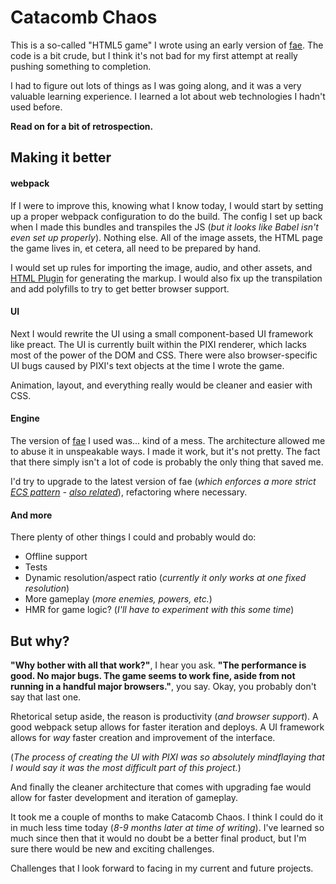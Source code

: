 # Catacomb Chaos
This is a so-called "HTML5 game" I wrote using an early version of [fae](https://github.com/sambrosia/fae). The code is a bit crude, but I think it's not bad for my first attempt at really pushing something to completion.

I had to figure out lots of things as I was going along, and it was a very valuable learning experience. I learned a lot about web technologies I hadn't used before.

**Read on for a bit of retrospection.**

## Making it better
#### webpack
If I were to improve this, knowing what I know today, I would start by setting up a proper webpack configuration to do the build. The config I set up back when I made this bundles and transpiles the JS (*but it looks like Babel isn't even set up properly*). Nothing else. All of the image assets, the HTML page the game lives in, et cetera, all need to be prepared by hand.

I would set up rules for importing the image, audio, and other assets, and [HTML Plugin](https://webpack.js.org/plugins/html-webpack-plugin/) for generating the markup. I would also fix up the transpilation and add polyfills to try to get better browser support.

#### UI
Next I would rewrite the UI using a small component-based UI framework like preact. The UI is currently built within the PIXI renderer, which lacks most of the power of the DOM and CSS. There were also browser-specific UI bugs caused by PIXI's text objects at the time I wrote the game.

Animation, layout, and everything really would be cleaner and easier with CSS.

#### Engine
The version of [fae](https://github.com/sambrosia/fae) I used was... kind of a mess. The architecture allowed me to abuse it in unspeakable ways. I made it work, but it's not pretty. The fact that there simply isn't a lot of code is probably the only thing that saved me.

I'd try to upgrade to the latest version of fae (*which enforces a more strict [ECS pattern](https://en.wikipedia.org/wiki/Entity%E2%80%93component%E2%80%93system) - [also related](http://gameprogrammingpatterns.com/component.html)*), refactoring where necessary.

#### And more
There plenty of other things I could and probably would do:
- Offline support
- Tests
- Dynamic resolution/aspect ratio (*currently it only works at one fixed resolution*)
- More gameplay (*more enemies, powers, etc.*)
- HMR for game logic? (*I'll have to experiment with this some time*)

## But why?
**"Why bother with all that work?"**, I hear you ask. **"The performance is good. No major bugs. The game seems to work fine, aside from not running in a handful major browsers."**, you say. Okay, you probably don't say that last one.

Rhetorical setup aside, the reason is productivity (*and browser support*). A good webpack setup allows for faster iteration and deploys. A UI framework allows for *way* faster creation and improvement of the interface.

(*The process of creating the UI with PIXI was so absolutely mindflaying that I would say it was the most difficult part of this project.*)

And finally the cleaner architecture that comes with upgrading fae would allow for faster development and iteration of gameplay.

It took me a couple of months to make Catacomb Chaos. I think I could do it in much less time today (*8-9 months later at time of writing*). I've learned so much since then that it would no doubt be a better final product, but I'm sure there would be new and exciting challenges.

Challenges that I look forward to facing in my current and future projects.
